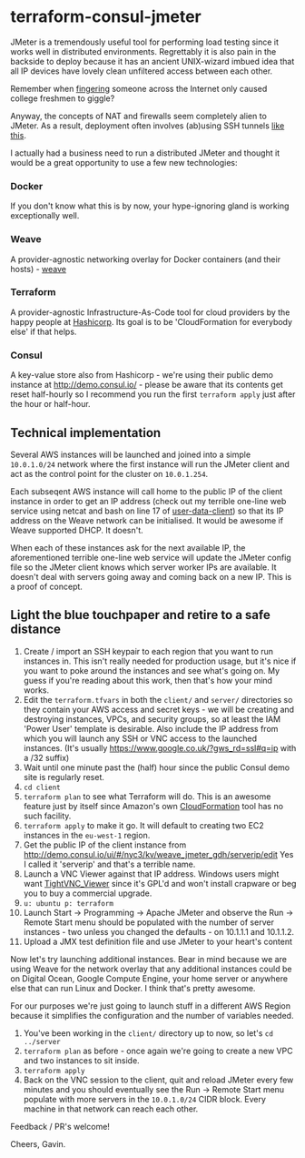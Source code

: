 terraform-consul-jmeter
=======================

JMeter is a tremendously useful tool for performing load testing since it works
well in distributed environments. Regrettably it is also pain in the backside
to deploy because it has an ancient UNIX-wizard imbued idea that all IP
devices have lovely clean unfiltered access between each other.

Remember when [fingering] someone across the Internet only caused college
freshmen to giggle?

Anyway, the concepts of NAT and firewalls seem completely alien to JMeter. As a result,
deployment often involves (ab)using SSH tunnels [like this].

I actually had a business need to run a distributed JMeter and thought it
would be a great opportunity to use a few new technologies:

### Docker

If you don't know what this is by now, your hype-ignoring gland is working
exceptionally well.

### Weave

A provider-agnostic networking overlay for Docker containers (and their hosts) - [weave]

### Terraform

A provider-agnostic Infrastructure-As-Code tool for cloud providers by the happy people at [Hashicorp]. Its goal
is to be 'CloudFormation for everybody else' if that helps.

### Consul

A key-value store also from Hashicorp - we're using their public demo instance at http://demo.consul.io/ -
please be aware that its contents get reset half-hourly so I recommend you run the
first `terraform apply` just after the hour or half-hour.

## Technical implementation

Several AWS instances will be launched and joined into a simple `10.0.1.0/24`
network where the first instance will run the JMeter client and act as the
control point for the cluster on `10.0.1.254`.

Each subseqent AWS instance will call home to the public IP of the client
instance in order to get an IP address (check out my terrible one-line web
service using netcat and bash on line 17 of [user-data-client]) so that its
IP address on the Weave network can be initialised. It would be awesome if
Weave supported DHCP. It doesn't.

When each of these instances ask for the next available IP, the aforementioned
terrible one-line web service will update the JMeter config file so the JMeter
client knows which server worker IPs are available. It doesn't deal with servers
going away and coming back on a new IP. This is a proof of concept.

## Light the blue touchpaper and retire to a safe distance

1. Create / import an SSH keypair to each region that you want to run instances in.
This isn't really needed for production usage, but it's nice if you want to poke around
the instances and see what's going on. My guess if you're reading about this work, then
that's how your mind works.
1. Edit the `terraform.tfvars` in both the `client/` and `server/` directories
so they contain your AWS access and secret keys - we will be creating and destroying
instances, VPCs, and security groups, so at least the IAM 'Power User' template
is desirable. Also include the IP address from which you will launch any SSH or VNC access
to the launched instances. (It's usually https://www.google.co.uk/?gws_rd=ssl#q=ip with a /32 suffix)
1. Wait until one minute past the (half) hour since the public Consul demo site is regularly reset.
1. `cd client`
1. `terraform plan` to see what Terraform will do. This is an awesome feature
just by itself since Amazon's own [CloudFormation] tool has no such facility.
1. `terraform apply` to make it go. It will default to creating two EC2 instances
in the `eu-west-1` region.
1. Get the public IP of the client instance from http://demo.consul.io/ui/#/nyc3/kv/weave_jmeter_gdh/serverip/edit
Yes I called it 'serverip' and that's a terrible name.
1. Launch a VNC Viewer against that IP address. Windows users might want [TightVNC_Viewer] since it's GPL'd
and won't install crapware or beg you to buy a commercial upgrade.
1. `u: ubuntu p: terraform`
1. Launch Start -> Programming -> Apache JMeter and observe the Run -> Remote Start menu should be populated with
the number of server instances - two unless you changed the defaults - on 10.1.1.1 and 10.1.1.2.
1. Upload a JMX test definition file and use JMeter to your heart's content

Now let's try launching additional instances. Bear in mind because we are using
Weave for the network overlay that any additional instances could be on Digital
Ocean, Google Compute Engine, your home server or anywhere else that can run
Linux and Docker. I think that's pretty awesome.

For our purposes we're just going to launch stuff in a different AWS Region
because it simplifies the configuration and the number of variables needed.

1. You've been working in the `client/` directory up to now, so let's `cd ../server`
1. `terraform plan` as before - once again we're going to create a new VPC
and two instances to sit inside.
1. `terraform apply`
1. Back on the VNC session to the client, quit and reload JMeter every few minutes
and you should eventually see the Run -> Remote Start menu populate with more servers
in the `10.0.1.0/24` CIDR block. Every machine in that network can reach each other.

Feedback / PR's welcome!

Cheers,
Gavin.


[TightVNC_Viewer]:http://www.tightvnc.com/download/1.3.10/tightvnc-1.3.10_x86_viewer.zip
[CloudFormation]:http://aws.amazon.com/cloudformation/
[user-data-client]:https://github.com/gdhgdhgdh/terraform-consul-jmeter/blob/master/client/user_data_client.txt#L17
[fingering]:https://kb.iu.edu/d/aasp
[like this]:https://cloud.google.com/developers/articles/how-to-configure-ssh-port-forwarding-set-up-load-testing-on-compute-engine/
[Hashicorp]:https://www.terraform.io/
[weave]:https://github.com/zettio/weave#readme

